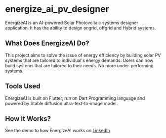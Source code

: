 # energize_ai_pv_designer

EnergizeAI is an AI-powered Solar Photovoltaic systems designer application. It has the ability to design ongrid, offgrid and Hybrid systems.

## What Does EnergizeAI Do?

This project aims to solve the issue of energy efficiency by building solar PV systems that are tailored to individual's energy demands. Users can now build systems that are tailored to their needs. No more under-performing systems.

## Tools Used

EnergizeAI is built on Flutter, run on Dart Programming language and powered by Stable diffusion ultra-text-to-image model.

## How it Works?

See the demo to how EnergizeAI works on [LinkedIn](https://www.linkedin.com/m/feed/update/urn:li:activity:7336376892599459840/)
